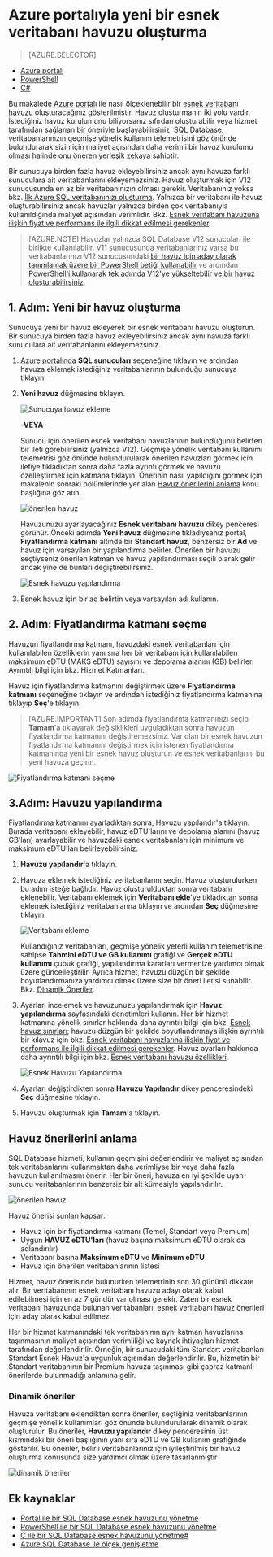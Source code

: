 <properties
    pageTitle="Azure portalıyla yeni bir esnek havuz oluşturma | Microsoft Azure"
    description="Birçok veritabanı arasında daha kolay yönetim ve kaynak paylaşımı sağlamak amacıyla SQL veritabanı yapılandırmanıza ölçeklenebilir bir esnek veritabanı havuzu ekleme."
    keywords="scalable database,database configuration"
    services="sql-database"
    documentationCenter=""
    authors="ninarn"
    manager="jhubbard"
    editor=""/>

<tags
    ms.service="sql-database"
    ms.devlang="NA"
    ms.date="05/06/2016"
    ms.author="ninarn"
    ms.workload="data-management"
    ms.topic="get-started-article"
    ms.tgt_pltfrm="NA"/>


# Azure portalıyla yeni bir esnek veritabanı havuzu oluşturma

> [AZURE.SELECTOR]
- [Azure portalı](sql-database-elastic-pool-create-portal.md)
- [PowerShell](sql-database-elastic-pool-create-powershell.md)
- [C#](sql-database-elastic-pool-create-csharp.md)

Bu makalede [Azure portalı](https://portal.azure.com/) ile nasıl ölçeklenebilir bir [esnek veritabanı havuzu](sql-database-elastic-pool.md) oluşturacağınız gösterilmiştir. Havuz oluşturmanın iki yolu vardır. İstediğiniz havuz kurulumunu biliyorsanız sıfırdan oluşturabilir veya hizmet tarafından sağlanan bir öneriyle başlayabilirsiniz. SQL Database, veritabanlarınızın geçmişe yönelik kullanım telemetrisini göz önünde bulundurarak sizin için maliyet açısından daha verimli bir havuz kurulumu olması halinde onu öneren yerleşik zekaya sahiptir.

Bir sunucuya birden fazla havuz ekleyebilirsiniz ancak aynı havuza farklı sunuculara ait veritabanlarını ekleyemezsiniz. Havuz oluşturmak için V12 sunucusunda en az bir veritabanınızın olması gerekir. Veritabanınız yoksa bkz. [İlk Azure SQL veritabanınızı oluşturma](sql-database-get-started.md). Yalnızca bir veritabanı ile havuz oluşturabilirsiniz ancak havuzlar yalnızca birden çok veritabanıyla kullanıldığında maliyet açısından verimlidir. Bkz. [Esnek veritabanı havuzuna ilişkin fiyat ve performans ile ilgili dikkat edilmesi gerekenler](sql-database-elastic-pool-guidance.md).

> [AZURE.NOTE] Havuzlar yalnızca SQL Database V12 sunucuları ile birlikte kullanılabilir. V11 sunucusunda veritabanlarınız varsa bu veritabanlarınızı V12 sunucusundaki [bir havuz için aday olarak tanımlamak üzere bir PowerShell betiği kullanabilir](sql-database-elastic-pool-database-assessment-powershell.md) ve ardından [PowerShell'i kullanarak tek adımda V12'ye yükseltebilir ve bir havuz oluşturabilirsiniz](sql-database-upgrade-server-powershell.md).

## 1. Adım: Yeni bir havuz oluşturma

Sunucuya yeni bir havuz ekleyerek bir esnek veritabanı havuzu oluşturun. Bir sunucuya birden fazla havuz ekleyebilirsiniz ancak aynı havuza farklı sunuculara ait veritabanlarını ekleyemezsiniz.

1. [Azure portalında](http://portal.azure.com/) **SQL sunucuları** seçeneğine tıklayın ve ardından havuza eklemek istediğiniz veritabanlarının bulunduğu sunucuya tıklayın.
2. **Yeni havuz** düğmesine tıklayın.

    ![Sunucuya havuz ekleme](./media/sql-database-elastic-pool-create-portal/new-pool.png)

    **-VEYA-**

    Sunucu için önerilen esnek veritabanı havuzlarının bulunduğunu belirten bir ileti görebilirsiniz (yalnızca V12). Geçmişe yönelik veritabanı kullanımı telemetrisi göz önünde bulundurularak önerilen havuzları görmek için iletiye tıkladıktan sonra daha fazla ayrıntı görmek ve havuzu özelleştirmek için katmana tıklayın. Önerinin nasıl yapıldığını görmek için makalenin sonraki bölümlerinde yer alan [Havuz önerilerini anlama](#understand-pool-recommendations) konu başlığına göz atın.

    ![önerilen havuz](./media/sql-database-elastic-pool-create-portal/recommended-pool.png)

    Havuzunuzu ayarlayacağınız **Esnek veritabanı havuzu** dikey penceresi görünür. Önceki adımda **Yeni havuz** düğmesine tıkladıysanız portal, **Fiyatlandırma katmanı** altında bir **Standart havuz**, benzersiz bir **Ad** ve havuz için varsayılan bir yapılandırma belirler. Önerilen bir havuzu seçtiyseniz önerilen katman ve havuz yapılandırması seçili olarak gelir ancak yine de bunları değiştirebilirsiniz.

    ![Esnek havuzu yapılandırma](./media/sql-database-elastic-pool-create-portal/configure-elastic-pool.png)

3. Esnek havuz için bir ad belirtin veya varsayılan adı kullanın.

## 2. Adım: Fiyatlandırma katmanı seçme

Havuzun fiyatlandırma katmanı, havuzdaki esnek veritabanları için kullanılabilen özelliklerin yanı sıra her bir veritabanı için kullanılabilen maksimum eDTU (MAKS eDTU) sayısını ve depolama alanını (GB) belirler. Ayrıntılı bilgi için bkz. Hizmet Katmanları.

Havuz için fiyatlandırma katmanını değiştirmek üzere **Fiyatlandırma katmanı** seçeneğine tıklayın ve ardından istediğiniz fiyatlandırma katmanına tıklayıp **Seç**'e tıklayın.

> [AZURE.IMPORTANT] Son adımda fiyatlandırma katmanınızı seçip **Tamam**'a tıklayarak değişiklikleri uyguladıktan sonra havuzun fiyatlandırma katmanını değiştiremezsiniz. Var olan bir esnek havuzun fiyatlandırma katmanını değiştirmek için istenen fiyatlandırma katmanında yeni bir esnek havuz oluşturun ve esnek veritabanlarını bu yeni havuza geçirin.

![Fiyatlandırma katmanı seçme](./media/sql-database-elastic-pool-create-portal/pricing-tier.png)

## 3.Adım: Havuzu yapılandırma

Fiyatlandırma katmanını ayarladıktan sonra, Havuzu yapılandır'a tıklayın. Burada veritabanı ekleyebilir, havuz eDTU'larını ve depolama alanını (havuz GB'ları) ayarlayabilir ve havuzdaki esnek veritabanları için minimum ve maksimum eDTU'ları belirleyebilirsiniz.

1. **Havuzu yapılandır**'a tıklayın.
2. Havuza eklemek istediğiniz veritabanlarını seçin. Havuz oluşturulurken bu adım isteğe bağlıdır. Havuz oluşturulduktan sonra veritabanı eklenebilir.
    Veritabanı eklemek için **Veritabanı ekle**'ye tıkladıktan sonra eklemek istediğiniz veritabanlarına tıklayın ve ardından **Seç** düğmesine tıklayın.

    ![Veritabanı ekleme](./media/sql-database-elastic-pool-create-portal/add-databases.png)

    Kullandığınız veritabanları, geçmişe yönelik yeterli kullanım telemetrisine sahipse **Tahmini eDTU ve GB kullanımı** grafiği ve **Gerçek eDTU kullanımı** çubuk grafiği, yapılandırma kararları vermenize yardımcı olmak üzere güncelleştirilir. Ayrıca hizmet, havuzu düzgün bir şekilde boyutlandırmanıza yardımcı olmak üzere size bir öneri iletisi sunabilir. Bkz. [Dinamik Öneriler](#dynamic-recommendations).

3. Ayarları incelemek ve havuzunuzu yapılandırmak için **Havuz yapılandırma** sayfasındaki denetimleri kullanın. Her bir hizmet katmanına yönelik sınırlar hakkında daha ayrıntılı bilgi için bkz. [Esnek havuz sınırları](sql-database-elastic-pool.md#edtu-and-storage-limits-for-elastic-pools-and-elastic-databases); havuzu düzgün bir şekilde boyutlandırmaya ilişkin ayrıntılı bir kılavuz için bkz. [Esnek veritabanı havuzlarına ilişkin fiyat ve performans ile ilgili dikkat edilmesi gerekenler](sql-database-elastic-pool-guidance.md). Havuz ayarları hakkında daha ayrıntılı bilgi için bkz. [Esnek veritabanı havuzu özellikleri](sql-database-elastic-pool.md#elastic-database-pool-properties).

    ![Esnek Havuzu Yapılandırma](./media/sql-database-elastic-pool-create-portal/configure-performance.png)

4. Ayarları değiştirdikten sonra **Havuzu Yapılandır** dikey penceresindeki **Seç** düğmesine tıklayın.
5. Havuzu oluşturmak için **Tamam**'a tıklayın.


## Havuz önerilerini anlama

SQL Database hizmeti, kullanım geçmişini değerlendirir ve maliyet açısından tek veritabanlarını kullanmaktan daha verimliyse bir veya daha fazla havuzun kullanılmasını önerir. Her bir öneri, havuza en iyi şekilde uyan sunucu veritabanlarının benzersiz bir alt kümesiyle yapılandırılır.

![önerilen havuz](./media/sql-database-elastic-pool-create-portal/recommended-pool.png)  

Havuz önerisi şunları kapsar:

- Havuz için bir fiyatlandırma katmanı (Temel, Standart veya Premium)
- Uygun **HAVUZ eDTU'ları** (havuz başına maksimum eDTU olarak da adlandırılır)
- Veritabanı başına **Maksimum eDTU** ve **Minimum eDTU**
- Havuz için önerilen veritabanlarının listesi

Hizmet, havuz önerisinde bulunurken telemetrinin son 30 gününü dikkate alır. Bir veritabanının esnek veritabanı havuzu adayı olarak kabul edilebilmesi için en az 7 gündür var olması gerekir. Zaten bir esnek veritabanı havuzunda bulunan veritabanları, esnek veritabanı havuz önerileri için aday olarak kabul edilmez.

Her bir hizmet katmanındaki tek veritabanının aynı katman havuzlarına taşınmasının maliyet açısından verimliliği ve kaynak ihtiyaçları hizmet tarafından değerlendirilir. Örneğin, bir sunucudaki tüm Standart veritabanları Standart Esnek Havuz'a uygunluk açısından değerlendirilir. Bu, hizmetin bir Standart veritabanının bir Premium havuza taşınması gibi çapraz katmanlı önerilerde bulunmadığı anlamına gelir.

### Dinamik öneriler

Havuza veritabanı eklendikten sonra öneriler, seçtiğiniz veritabanlarının geçmişe yönelik kullanımları göz önünde bulundurularak dinamik olarak oluşturulur. Bu öneriler, **Havuzu yapılandır** dikey penceresinin üst kısmındaki bir öneri başlığının yanı sıra eDTU ve GB kullanım grafiğinde gösterilir. Bu öneriler, belirli veritabanlarınız için iyileştirilmiş bir havuz oluşturma konusunda size yardımcı olmak üzere tasarlanmıştır 

![dinamik öneriler](./media/sql-database-elastic-pool-create-portal/dynamic-recommendation.png)

## Ek kaynaklar

- [Portal ile bir SQL Database esnek havuzunu yönetme](sql-database-elastic-pool-manage-portal.md)
- [PowerShell ile bir SQL Database esnek havuzunu yönetme](sql-database-elastic-pool-manage-powershell.md)
- [C ile bir SQL Database esnek havuzunu yönetme#](sql-database-elastic-pool-manage-csharp.md)
- [Azure SQL Database ile ölçek genişletme](sql-database-elastic-scale-introduction.md) 




<!---HONumber=Jun16_HO2-->


